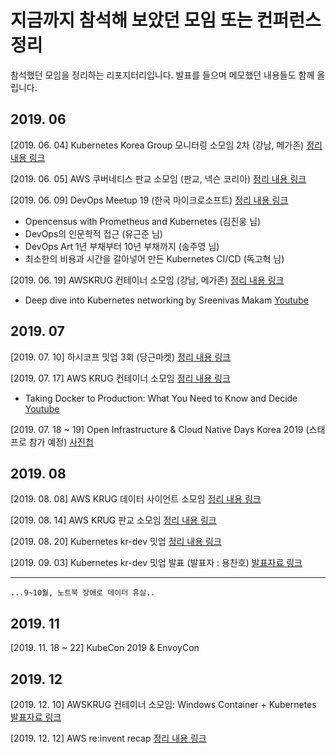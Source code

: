 # 지금까지 참석해 보았던 모임 또는 컨퍼런스 정리

참석했던 모임을 정리하는 리포지터리입니다. 발표를 들으며 메모했던 내용들도 함께 올립니다.

## 2019. 06

[2019. 06. 04] Kubernetes Korea Group 모니터링 소모임 2차 (강남, 메가존) [정리 내용 링크](https://github.com/alicek106/attended-meetup/blob/master/memo/20190604)

[2019. 06. 05] AWS 쿠버네티스 판교 소모임 (판교, 넥슨 코리아) [정리 내용 링크](https://github.com/alicek106/attended-meetup/blob/master/memo/20190605)

[2019. 06. 09] DevOps Meetup 19 (한국 마이크로소프트) [정리 내용 링크](https://github.com/alicek106/attended-meetup/blob/master/memo/20190609)
- Opencensus with Prometheus and Kubernetes (김진웅 님)
- DevOps의 인문학적 접근 (유근준 님)
- DevOps Art 1년 부채부터 10년 부채까지 (송주영 님)
- 최소한의 비용과 시간을 갈아넣어 만든 Kubernetes CI/CD (독고혁 님)

[2019. 06. 19] AWSKRUG 컨테이너 소모임 (강남, 메가존) [정리 내용 링크](https://github.com/alicek106/attended-meetup/blob/master/memo/20190619)
- Deep dive into Kubernetes networking by Sreenivas Makam [Youtube](https://www.youtube.com/watch?v=NUt9VVG_gac)

## 2019. 07
[2019. 07. 10] 하시코프 밋업 3회 (당근마켓) [정리 내용 링크](https://github.com/alicek106/attended-meetup/blob/master/memo/20190710)

[2019. 07. 17] AWS KRUG 컨테이너 소모임 [정리 내용 링크](https://github.com/alicek106/attended-meetup/blob/master/memo/20190717)
- Taking Docker to Production: What You Need to Know and Decide [Youtube](https://www.youtube.com/watch?v=6jT83lT6TU8)

[2019. 07. 18 ~ 19] Open Infrastructure & Cloud Native Days Korea 2019 (스태프로 참가 예정) [사진첩](https://blog.naver.com/alice_k106/221590995756)


## 2019. 08
[2019. 08. 08] AWS KRUG 데이터 사이언트 소모임 [정리 내용 링크](https://github.com/alicek106/attended-meetup/blob/master/memo/20190808)

[2019. 08. 14] AWS KRUG 판교 소모임 [정리 내용 링크](https://github.com/alicek106/attended-meetup/blob/master/memo/20190814)

[2019. 08. 20] Kubernetes kr-dev 밋업 [정리 내용 링크](https://github.com/alicek106/attended-meetup/blob/master/memo/20190820)

[2019. 09. 03] Kubernetes kr-dev 밋업 발표 (발표자 : 용찬호) [발표자료 링크](https://docs.google.com/presentation/d/1-wRRZPJBf9xrOV_QfJqtp5OErV5hfgSdACdZIaCEIGU/edit#slide=id.p1)

---
```
...9~10월, 노트북 장애로 데이터 유실..
```

## 2019. 11
[2019. 11. 18 ~ 22] KubeCon 2019 & EnvoyCon

## 2019. 12
[2019. 12. 10] AWSKRUG 컨테이너 소모임: Windows Container + Kubernetes [발표자료 링크](https://www.facebook.com/groups/awskrug/permalink/2190046027764076/)

[2019. 12. 12] AWS re:invent recap [정리 내용 링크](https://github.com/alicek106/attended-meetup/blob/master/memo/20191212)
